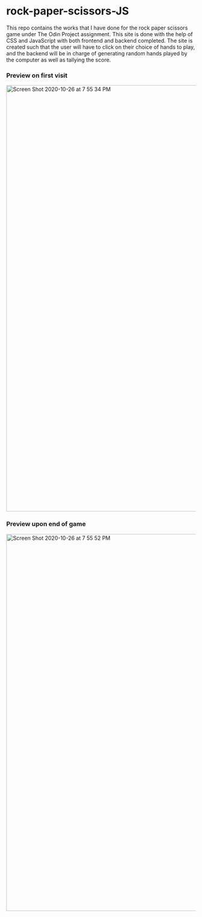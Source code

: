 # rock-paper-scissors-JS
This repo contains the works that I have done for the rock paper scissors game under The Odin Project assignment. 
This site is done with the help of CSS and JavaScript with both frontend and backend completed. 
The site is created such that the user will have to click on their choice of hands to play, and the backend will be in charge of generating random hands played by the computer as well as tallying the score. 

### Preview on first visit 
<img width="1132" alt="Screen Shot 2020-10-26 at 7 55 34 PM" src="https://user-images.githubusercontent.com/67887422/97251606-7098f280-17c5-11eb-971a-0f8ad26d4b28.png">

### Preview upon end of game 
<img width="1001" alt="Screen Shot 2020-10-26 at 7 55 52 PM" src="https://user-images.githubusercontent.com/67887422/97251609-71ca1f80-17c5-11eb-8957-058fe5eb6d80.png">
